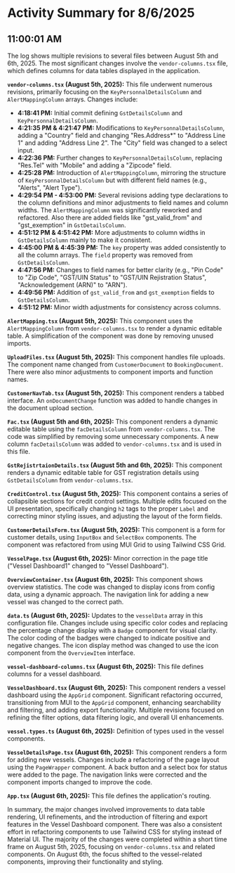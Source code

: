 # Activity Summary for 8/6/2025

## 11:00:01 AM
The log shows multiple revisions to several files between August 5th and 6th, 2025.  The most significant changes involve the `vendor-columns.tsx` file, which defines columns for data tables displayed in the application.

**`vendor-columns.tsx` (August 5th, 2025):**  This file underwent numerous revisions, primarily focusing on the `KeyPersonnalDetailsColumn` and `AlertMappingColumn` arrays.  Changes include:

* **4:18:41 PM:** Initial commit defining `GstDetailsColumn` and `KeyPersonnalDetailsColumn`.
* **4:21:35 PM & 4:21:47 PM:**  Modifications to `KeyPersonnalDetailsColumn`, adding a "Country" field and changing "Res.Address*" to "Address Line 1" and adding "Address Line 2". The "City" field was changed to a select input.
* **4:22:36 PM:** Further changes to `KeyPersonnalDetailsColumn`, replacing "Res.Tel" with "Mobile" and adding a "Zipcode" field.
* **4:25:28 PM:** Introduction of `AlertMappingColumn`, mirroring the structure of `KeyPersonnalDetailsColumn` but with different field names (e.g., "Alerts", "Alert Type").
* **4:29:54 PM - 4:53:00 PM:** Several revisions adding type declarations to the column definitions and minor adjustments to field names and column widths.  The `AlertMappingColumn` was significantly reworked and refactored. Also there are added fields like "gst_valid_from" and "gst_exemption" in `GstDetailsColumn`.
* **4:51:12 PM & 4:51:42 PM:** More adjustments to column widths in `GstDetailsColumn` mainly to make it consistent.
* **4:45:00 PM & 4:45:39 PM:**  The `key` property was added consistently to all the column arrays. The `field` property was removed from `GstDetailsColumn`.
* **4:47:56 PM:** Changes to field names for better clarity (e.g., "Pin Code" to "Zip Code", "GST/UIN Status" to "GST/UIN Rejistration Status",  "Acknowledgement (ARN)" to "ARN").
* **4:49:56 PM:** Addition of `gst_valid_from` and `gst_exemption` fields to `GstDetailsColumn`.
* **4:51:12 PM:**  Minor width adjustments for consistency across columns.


**`AlertMapping.tsx` (August 5th, 2025):** This component uses the `AlertMappingColumn` from `vendor-columns.tsx` to render a dynamic editable table.  A simplification of the component was done by removing unused imports.

**`UploadFiles.tsx` (August 5th, 2025):** This component handles file uploads.  The component name changed from `CustomerDocument` to `BookingDocument`.  There were also minor adjustments to component imports and function names.

**`CustomerNavTab.tsx` (August 5th, 2025):** This component renders a tabbed interface.  An `onDocumentChange` function was added to handle changes in the document upload section.

**`Fac.tsx` (August 5th and 6th, 2025):** This component renders a dynamic editable table using the `facDetailsColumn` from `vendor-columns.tsx`.  The code was simplified by removing some unnecessary components. A new column `facDetailsColumn` was added to `vendor-columns.tsx` and is used in this file.

**`GstRejistrtaionDetails.tsx` (August 5th and 6th, 2025):** This component renders a dynamic editable table for GST registration details using `GstDetailsColumn` from `vendor-columns.tsx`.

**`CreditControl.tsx` (August 5th, 2025):**  This component contains a series of collapsible sections for credit control settings. Multiple edits focused on the UI presentation, specifically changing `h2` tags to the proper `Label` and correcting minor styling issues,  and adjusting the layout of the form fields.


**`CustomerDetailsForm.tsx` (August 5th, 2025):** This component is a form for customer details, using `InputBox` and `SelectBox` components. The component was refactored from using MUI Grid to using Tailwind CSS Grid.


**`VesselPage.tsx` (August 6th, 2025):**  Minor correction in the page title ("Vessel Dashboard1" changed to "Vessel Dashboard").

**`OverviewContainer.tsx` (August 6th, 2025):** This component shows overview statistics. The code was changed to display icons from config data, using a dynamic approach. The navigation link for adding a new vessel was changed to the correct path.

**`data.ts` (August 6th, 2025):** Updates to the `vesselData` array in this configuration file.  Changes include using specific color codes and replacing the percentage change display with a `Badge` component for visual clarity. The color coding of the badges were changed to indicate positive and negative changes. The icon display method was changed to use the icon component from the `OverviewItem` interface.


**`vessel-dashboard-columns.tsx` (August 6th, 2025):** This file defines columns for a vessel dashboard.

**`VesselDashboard.tsx` (August 6th, 2025):** This component renders a vessel dashboard using the `AppGrid` component.  Significant refactoring occurred, transitioning from MUI to the `AppGrid` component,  enhancing searchability and filtering, and adding export functionality. Multiple revisions focused on refining the filter options, data filtering logic, and overall UI enhancements.

**`vessel.types.ts` (August 6th, 2025):** Definition of types used in the vessel components.

**`VesselDetailsPage.tsx` (August 6th, 2025):**  This component renders a form for adding new vessels. Changes include a refactoring of the page layout using the `PageWrapper` component.  A back button and a select box for status were added to the page. The navigation links were corrected and the component imports changed to improve the code.


**`App.tsx` (August 6th, 2025):**  This file defines the application's routing.

In summary, the major changes involved improvements to data table rendering,  UI refinements, and the introduction of filtering and export features in the Vessel Dashboard component. There was also a consistent effort in refactoring components to use Tailwind CSS for styling instead of Material UI. The majority of the changes were completed within a short time frame on August 5th, 2025, focusing on `vendor-columns.tsx` and related components.  On August 6th, the focus shifted to the vessel-related components, improving their functionality and styling.
